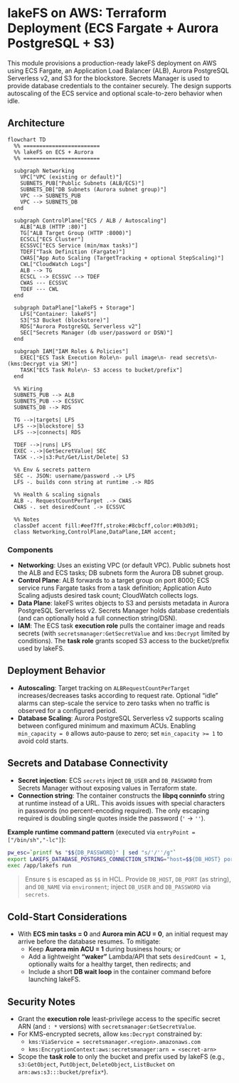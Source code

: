 # lakeFS on AWS: Terraform Deployment (ECS Fargate + Aurora PostgreSQL + S3)

This module provisions a production-ready lakeFS deployment on AWS using ECS Fargate, an Application Load Balancer (ALB), Aurora PostgreSQL Serverless v2, and S3 for the blockstore. Secrets Manager is used to provide database credentials to the container securely. The design supports autoscaling of the ECS service and optional scale-to-zero behavior when idle.

## Architecture

```mermaid
flowchart TD
  %% ========================
  %% lakeFS on ECS + Aurora
  %% ========================

  subgraph Networking
    VPC["VPC (existing or default)"]
    SUBNETS_PUB["Public Subnets (ALB/ECS)"]
    SUBNETS_DB["DB Subnets (Aurora subnet group)"]
    VPC --> SUBNETS_PUB
    VPC --> SUBNETS_DB
  end

  subgraph ControlPlane["ECS / ALB / Autoscaling"]
    ALB["ALB (HTTP :80)"]
    TG["ALB Target Group (HTTP :8000)"]
    ECSCL["ECS Cluster"]
    ECSSVC["ECS Service (min/max tasks)"]
    TDEF["Task Definition (Fargate)"]
    CWAS["App Auto Scaling (TargetTracking + optional StepScaling)"]
    CWL["CloudWatch Logs"]
    ALB --> TG
    ECSCL --> ECSSVC --> TDEF
    CWAS --- ECSSVC
    TDEF --- CWL
  end

  subgraph DataPlane["lakeFS + Storage"]
    LFS["Container: lakeFS"]
    S3["S3 Bucket (blockstore)"]
    RDS["Aurora PostgreSQL Serverless v2"]
    SEC["Secrets Manager (db user/password or DSN)"]
  end

  subgraph IAM["IAM Roles & Policies"]
    EXEC["ECS Task Execution Role\n- pull image\n- read secrets\n- (kms:Decrypt via SM)"]
    TASK["ECS Task Role\n- S3 access to bucket/prefix"]
  end

  %% Wiring
  SUBNETS_PUB --> ALB
  SUBNETS_PUB --> ECSSVC
  SUBNETS_DB --> RDS

  TG -->|targets| LFS
  LFS -->|blockstore| S3
  LFS -->|connects| RDS

  TDEF -->|runs| LFS
  EXEC -.->|GetSecretValue| SEC
  TASK -.->|s3:Put/Get/List/Delete| S3

  %% Env & secrets pattern
  SEC -. JSON: username/password .-> LFS
  LFS -. builds conn string at runtime .-> RDS

  %% Health & scaling signals
  ALB -. RequestCountPerTarget .-> CWAS
  CWAS -. set desiredCount .-> ECSSVC

  %% Notes
  classDef accent fill:#eef7ff,stroke:#8cbcff,color:#0b3d91;
  class Networking,ControlPlane,DataPlane,IAM accent;
```

### Components

- **Networking**: Uses an existing VPC (or default VPC). Public subnets host the ALB and ECS tasks; DB subnets form the Aurora DB subnet group.
- **Control Plane**: ALB forwards to a target group on port 8000; ECS service runs Fargate tasks from a task definition; Application Auto Scaling adjusts desired task count; CloudWatch collects logs.
- **Data Plane**: lakeFS writes objects to S3 and persists metadata in Aurora PostgreSQL Serverless v2. Secrets Manager holds database credentials (and can optionally hold a full connection string/DSN).
- **IAM**: The ECS task **execution role** pulls the container image and reads secrets (with `secretsmanager:GetSecretValue` and `kms:Decrypt` limited by conditions). The **task role** grants scoped S3 access to the bucket/prefix used by lakeFS.

## Deployment Behavior

- **Autoscaling**: Target tracking on `ALBRequestCountPerTarget` increases/decreases tasks according to request rate. Optional “idle” alarms can step-scale the service to zero tasks when no traffic is observed for a configured period.
- **Database Scaling**: Aurora PostgreSQL Serverless v2 supports scaling between configured minimum and maximum ACUs. Enabling `min_capacity = 0` allows auto-pause to zero; set `min_capacity >= 1` to avoid cold starts.

## Secrets and Database Connectivity

- **Secret injection**: ECS `secrets` inject `DB_USER` and `DB_PASSWORD` from Secrets Manager without exposing values in Terraform state.
- **Connection string**: The container constructs the **libpq conninfo** string at runtime instead of a URL. This avoids issues with special characters in passwords (no percent-encoding required). The only escaping required is doubling single quotes inside the password (`'` → `''`).

**Example runtime command pattern** (executed via `entryPoint = ["/bin/sh","-lc"]`):

```sh
pw_esc=`printf %s "$${DB_PASSWORD}" | sed "s/'/''/g"`
export LAKEFS_DATABASE_POSTGRES_CONNECTION_STRING="host=$${DB_HOST} port=$${DB_PORT} user=$${DB_USER} password='$${pw_esc}' dbname=$${DB_NAME} sslmode=require"
exec /app/lakefs run
```

> Ensure `$` is escaped as `$$` in HCL. Provide `DB_HOST`, `DB_PORT` (as string), and `DB_NAME` via `environment`; inject `DB_USER` and `DB_PASSWORD` via `secrets`.

## Cold-Start Considerations

- With **ECS min tasks = 0** and **Aurora min ACU = 0**, an initial request may arrive before the database resumes. To mitigate:
  - Keep **Aurora min ACU = 1** during business hours; or
  - Add a lightweight **“waker”** Lambda/API that sets `desiredCount = 1`, optionally waits for a healthy target, then redirects; and
  - Include a short **DB wait loop** in the container command before launching lakeFS.

## Security Notes

- Grant the **execution role** least-privilege access to the specific secret ARN (and `: *` versions) with `secretsmanager:GetSecretValue`.
- For KMS-encrypted secrets, allow `kms:Decrypt` constrained by:
  - `kms:ViaService = secretsmanager.<region>.amazonaws.com`
  - `kms:EncryptionContext:aws:secretsmanager:arn = <secret-arn>`
- Scope the **task role** to only the bucket and prefix used by lakeFS (e.g., `s3:GetObject`, `PutObject`, `DeleteObject`, `ListBucket` on `arn:aws:s3:::bucket/prefix*`).
